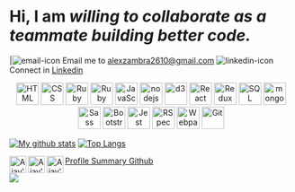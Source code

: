 

# Hi, I am *willing to collaborate as a teammate building better code.*
|![email-icon][] Email me to [alexzambra2610@gmail.com][] ![linkedin-icon][] Connect in [Linkedin][]



<p align="center">
  <span align="center" class="d-flex">
    <img title="HTML" alt="HTML" height=40 src="https://www.w3.org/html/logo/downloads/HTML5_Badge_256.png">
    <img title="CSS" alt="CSS" height=40
      src="https://www.kindpng.com/picc/m/464-4640184_css3-png-download-css-icon-transparent-png.png">
    <img title="Ruby" alt="Ruby" height=40 src="https://blog.mwpreston.net/wp-content/uploads/2018/09/ruby-logo.png">
    <img title="Ruby On Rails" alt="Ruby On Rails" height=40 src="https://guides.rubyonrails.org/images/favicon.ico">
    <img title="JavaScript" alt="JavaScript" height=40
      src="https://upload.wikimedia.org/wikipedia/commons/thumb/9/99/Unofficial_JavaScript_logo_2.svg/600px-Unofficial_JavaScript_logo_2.svg.png">
    <img title="Node" height=40 src="https://seeklogo.com/images/N/nodejs-logo-FBE122E377-seeklogo.com.png" alt="nodejs">
    <img title="D3" height=40 src="https://raw.githubusercontent.com/d3/d3-logo/master/d3.png" alt="d3">
    <img title="React" alt="React" height=40 src="https://cdn.worldvectorlogo.com/logos/react.svg">
    <img title="Redux" alt="Redux" height=40 src="https://seeklogo.com/images/R/redux-logo-9CA6836C12-seeklogo.com.png">
    <img title="SQL" alt="SQL" height=40
      src="https://e7.pngegg.com/pngimages/614/744/png-clipart-mysql-database-mariadb-dolphin-marine-mammal-animals.png">
    <img title="Mongo" alt="mongo" height=40
      src="https://img.icons8.com/color/452/mongodb.png">
    <img title="Sass" alt="Sass" height=40 src="https://sass-lang.com/assets/img/styleguide/color-1c4aab2b.png">
    <img title="Bootstrap" alt="Bootstrap" height=40
      src="https://upload.wikimedia.org/wikipedia/commons/thumb/b/b2/Bootstrap_logo.svg/480px-Bootstrap_logo.svg.png">
    <img title="Jest" alt="Jest" height=40 src="https://jestjs.io/img/jest-card-run.svg">
    <img title="RSpec" alt="RSpec" height=40 src="https://seeklogo.com/images/R/rspec-logo-DA1EE19A18-seeklogo.com.png">
    <img title="Webpack" alt="Webpack" height=40 src="https://raw.githubusercontent.com/webpack/media/master/logo/icon-square-big.png">
    <img title="Git" alt="Git" height=40 src="https://git-scm.com/images/logos/downloads/Git-Icon-1788C.png">
  </span>
</p>

  [![My github stats](https://github-readme-stats.vercel.app/api?username=Alexoid1&show_icons=true&line_height=17&show_icons=true&theme=vue)](https://github.com/Alexoid1/github-readme-stats)
[![Top Langs](https://github-readme-stats.vercel.app/api/top-langs/?username=Alexoid1&show_icons=true&layout=compact&theme=vue)](https://github.com/Alexoid1/github-readme-stats)



[pic]: https://avatars2.githubusercontent.com/u/36519478?s=460&v=4
[email-icon]: https://img.icons8.com/color/48/000000/message-squared.png
[alexzambra2610@gmail.com]: alexzambra2610@gmail.com
[linkedin-icon]: https://img.icons8.com/color/48/000000/linkedin.png
[Linkedin]: https://www.linkedin.com/in/pablo-alexis-zambrano-coral-7a614a189/
[github-icon]: https://img.icons8.com/color/48/000000/github--v1.png
[GitHub]: https://github.com/Alexoid1
[badge-nodejs]: https://img.shields.io/badge/node.js-V14.x-339933?style=for-the-badge&logo=node.js
[badge-postgres]: https://img.shields.io/badge/database-postgreSQL-47A248?style=for-the-badge&logo=postgresql
[badge-react]: https://img.shields.io/badge/React-16+-61DAFB?style=for-the-badge&logo=react
[badge-css]: https://img.shields.io/badge/style-CSS-1572B6?style=for-the-badge&logo=css3

[stats]: https://github.com/Alexoid1/Alexoid1/raw/master/docs/github_stats.png
[tipsy/profile-summary-for-github]: https://profile-summary-for-github.com/user/Alexoid1

<p align="center">
  <a href="https://www.linkedin.com/in/pablo-alexis-zambrano-coral-7a614a189/">
    <img align="left" alt="Ajay's Linkdein" width="30px" src="https://cdn.jsdelivr.net/npm/simple-icons@v3/icons/linkedin.svg" />
  </a>
  <a href="https://codepen.io/alex-zambrano">
    <img align="left" alt="Ajay's Github" width="30px" src="https://cdn.jsdelivr.net/npm/simple-icons@v3/icons/codepen.svg" />
  </a>
  <a href="https://www.hackerrank.com/Alexoid1?hr_r=1">
    <img align="left" alt="Ajay's Hackerrank" width="30px" src="https://cdn.jsdelivr.net/npm/simple-icons@v3/icons/hackerrank.svg" />
  </a>
</p>
<a href="https://profile-summary-for-github.com/user/Alexoid1">Profile Summary Github</a>


![](https://komarev.com/ghpvc/?username=Alexoid1&color=grey)
